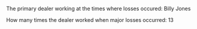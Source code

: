 The primary dealer working at the times where losses occured: Billy Jones

How many times the dealer worked when major losses occurred: 13



